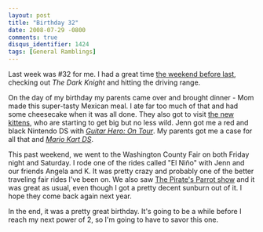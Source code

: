```yaml
---
layout: post
title: "Birthday 32"
date: 2008-07-29 -0800
comments: true
disqus_identifier: 1424
tags: [General Ramblings]
---
```

Last week was \#32 for me. I had a great time [the weekend before
last](/archive/2008/07/21/birthday-weekends-plural.aspx), checking out
*The Dark Knight* and hitting the driving range.

On the day of my birthday my parents came over and brought dinner - Mom
made this super-tasty Mexican meal. I ate far too much of that and had
some cheesecake when it was all done. They also got to visit [the new
kittens](/archive/2008/07/06/welcome-kai-and-stanley.aspx), who are
starting to get big but no less wild. Jenn got me a red and black
Nintendo DS with *[Guitar Hero: On
Tour](http://www.amazon.com/gp/product/B0013ZEMUK?ie=UTF8&tag=mhsvortex&linkCode=as2&camp=1789&creative=9325&creativeASIN=B0013ZEMUK)*.
My parents got me a case for all that and *[Mario Kart
DS](http://www.amazon.com/gp/product/B000A2R54M?ie=UTF8&tag=mhsvortex&linkCode=as2&camp=1789&creative=9325&creativeASIN=B000A2R54M)*.

This past weekend, we went to the Washington County Fair on both Friday
night and Saturday. I rode one of the rides called "El Niño" with Jenn
and our friends Angela and K. It was pretty crazy and probably one of
the better traveling fair rides I've been on. We also saw [The Pirate's
Parrot show](http://www.thepiratesparrot.com/) and it was great as
usual, even though I got a pretty decent sunburn out of it. I hope they
come back again next year.

In the end, it was a pretty great birthday. It's going to be a while
before I reach my next power of 2, so I'm going to have to savor this
one.

